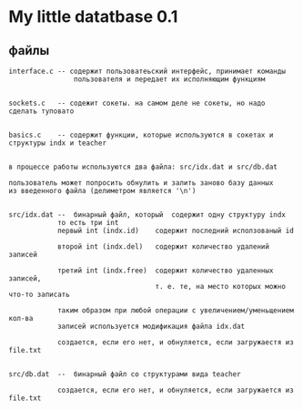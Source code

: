 
# My little datatbase 0.1

## файлы
	interface.c -- содержит пользоватеьский интерфейс, принимает команды 
					пользователя и передает их исполняющим функциям 


	sockets.c 	-- содежит сокеты. на самом деле не сокеты, но надо сделать туповато


	basics.c 	-- содержит функции, которые используются в сокетах и структуры indx и teacher


	в процессе работы используются два файла: src/idx.dat и src/db.dat

	пользователь может попросить обнулить и залить заново базу данных
	из введенного файла (делиметром является '\n')


	src/idx.dat -- 	бинарный файл, который 	содержит одну структуру indx
				то есть три int 
				первый int (indx.id) 	содержит последний исползованый id
											
				второй int (indx.del)	содержит количество удалений записей 

				третий int (indx.free)	содержит количество удаленных записей,
										т. е. те, на место которых можно что-то записать

				таким образом при любой операции с увеличением/уменьщением кол-ва 
				записей используется модификация файла idx.dat 

				создается, если его нет, и обнуляется, если загружаестя из file.txt


	src/db.dat 	--	бинарный файл со структурами вида teacher 

				создается, если его нет, и обнуляется, если загружается из file.txt